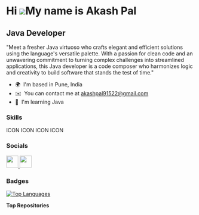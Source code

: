 Hi ![](https://user-images.githubusercontent.com/18350557/176309783-0785949b-9127-417c-8b55-ab5a4333674e.gif)My name is Akash Pal
=================================================================================================================================

Java Developer
--------------

"Meet a fresher Java virtuoso who crafts elegant and efficient solutions using the language's versatile palette. With a passion for clean code and an unwavering commitment to turning complex challenges into streamlined applications, this Java developer is a code composer who harmonizes logic and creativity to build software that stands the test of time."

* 🌍  I'm based in Pune, India
* ✉️  You can contact me at [akashpal91522@gmail.com](mailto:akashpal91522@gmail.com)
* 🧠  I'm learning Java

### Skills


<p align="left">
ICON ICON ICON ICON
</p>


### Socials

<p align="left"> <a href="https://www.github.com/akashpal13" target="_blank" rel="noreferrer"> <picture> <source media="(prefers-color-scheme: dark)" srcset="https://raw.githubusercontent.com/danielcranney/readme-generator/main/public/icons/socials/github-dark.svg" /> <source media="(prefers-color-scheme: light)" srcset="https://raw.githubusercontent.com/danielcranney/readme-generator/main/public/icons/socials/github.svg" /> <img src="https://raw.githubusercontent.com/danielcranney/readme-generator/main/public/icons/socials/github.svg" width="32" height="32" /> </picture> </a> <a href="https://www.linkedin.com/in/akash-pal-67892a218/" target="_blank" rel="noreferrer"> <picture> <source media="(prefers-color-scheme: dark)" srcset="undefined" /> <source media="(prefers-color-scheme: light)" srcset="https://raw.githubusercontent.com/danielcranney/readme-generator/main/public/icons/socials/linkedin.svg" /> <img src="https://raw.githubusercontent.com/danielcranney/readme-generator/main/public/icons/socials/linkedin.svg" width="32" height="32" /> </picture> </a></p>

### Badges

<a href="https://github.com/akashpal13" align="left"><img src="https://github-readme-stats.vercel.app/api/top-langs/?username=akashpal13&langs_count=10&title_color=0891b2&text_color=ffffff&icon_color=0891b2&bg_color=1c1917&hide_border=true&locale=en&custom_title=Top%20%Languages" alt="Top Languages" /></a>

<b>Top Repositories</b>

<div width="100%" align="center"></div><br /><br /><br /><br /><br /><br /><br />
